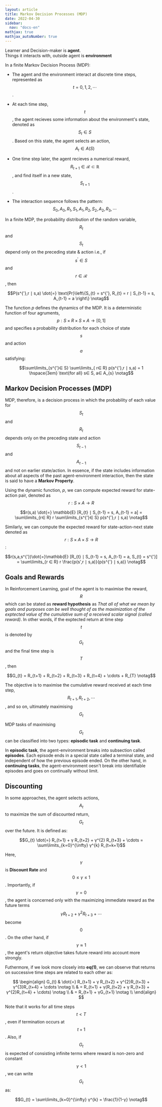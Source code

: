 ```yaml
---
layout: article
title: Markov Decision Processes (MDP)
date: 2022-04-30
sidebar:
  nav: "docs-en"
mathjax: true
mathjax_autoNumber: true
---
```


Learner and Decision-maker is __agent__.<br>
Things it interacts with, outside agent is __environment__

In a finite Markov Decision Process (MDP):

- The agent and the environment interact at discrete time steps, represented as $$t=0,1,2,\cdots$$.

- At each time step, $$t$$, the agent recieves some information about the environment's state, denoted as $$S_{t}∈ S$$. Based on this state, the agent selects an action, $$A_{t}∈ A(S)$$

- One time step later, the agent recieves a numerical reward, $$R_{t+1} ∈ \mathscr{R} ⊂ \mathbb{R}$$, and find itself in a new state, $$S_{t+1}$$.

- The interaction sequence follows the pattern: $$S_{0},A_{0},R_{1},S_{1},A_{1},R_{2},S_{2},A_{2},R_{3},\cdots $$

In a finite MDP, the probability distribution of the random variable, $$R_{t}$$ and $$S_{t}$$ depend only on the preceding state & action i.e., if $$s^{'}∈ S$$ and $$r ∈ \mathscr{R}$$, then

$$P(s^{'},r ∣  s,a) \dot{=} \text{Pr}\left\{S_{t} = s^{'}, R_{t} = r ∣  S_{t-1} = s, A_{t-1} = a \right\} \notag$$

The function _p_ defines the dynamics of the MDP. It is a deterministic function of four agruments,$$p: S × R × S × A → [0,1]$$ and specifies a probability distribution for each choice of state $$s$$ and action $$a$$ satisfying:

$$\sum\limits_{s^{'}∈ S} \sum\limits_{ r∈ R} p(s^{'},r ∣  s,a) = 1 \hspace{3em} \text{for all} s∈ S, a∈ A_{s} \notag$$

## Markov Decision Processes (MDP)

MDP, therefore, is a decision process in which the probability of each value for $$S_{t}$$ and $$R_{t}$$ depends only on the preceding state and action $$S_{t-1}$$ and $$A_{t-1}$$ and not on earlier state/action. In essence, if the state includes information about all aspects of the past agent-environment interaction, then the state is said to have a __Markov Property__.

Using the dynamic function, _p_, we can compute expected reward for state-action pair, denoted as $$r:S × A → R$$

$$r(s,a) \dot{=} \mathbb{E} [R_{t} ∣ S_{t-1} = s, A_{t-1} = a] = \sum\limits_{r∈ R} r \sum\limits_{s^{'}∈ S} p(s^{'},r ∣ s,a) \notag$$

Similarly, we can compute the expected reward for state-action-next state denoted as $$r:S× A × S → R$$:

$$r(s,a,s^{'})\dot{=}\mathbb{E} [R_{t} ∣  S_{t-1} = s, A_{t-1} = a, S_{t} = s^{'}] = \sum\limits_{r ∈ R} r \frac{p(s',r ∣ s,a)}{p(s^{'} ∣ s,a)} \notag$$

## Goals and Rewards

In Reinforcement Learning, goal of the agent is to maximise the reward, $$R$$ which can be stated as __reward hypothesis__ as _That all of what we mean by goals and purposes can be well thought of as the maximization of the exptected value of the cumulative sum of a received scalar signal (called reward)_. In other words, if the exptected return at time step $$t$$ is denoted by $$G_{t}$$ and the final time step is $$T$$, then

$$G_{t} = R_{t+1} + R_{t+2} + R_{t+3} + R_{t+4} + \cdots + R_{T} \notag$$

The objective is to maximise the cumulative reward received at each time step, $$R_{t+1}, R_{t+2},\cdots$$, and so on, ultimately maximising $$G_{t}$$

MDP tasks of maximising $$G_{t}$$ can be classified into two types: __episodic task__ and __continuing task__.

In __episodic task__, the agent-environment breaks into subsection called __episodes__. Each episode ends in a special state called a terminal state, and independent of how the previous episode ended. On the other hand, in __continuing tasks__, the agent-environment oesn't break into identifiable episodes and goes on continually without limit.

## Discounting

In some approaches, the agent selects actions, $$A_{t}$$ to maximize the sum of discounted return, $$G_{t}$$ over the future. It is defined as:

$$G_{t} \dot{=} R_{t+1} + γ R_{t+2} + γ^{2} R_{t+3} + \cdots  = \sum\limits_{k=0}^{\infty} γ^{k} R_{t+k+1}$$

Here, $$γ$$ is __Discount Rate__ and $$0 \le γ \le 1$$. Importantly, if $$γ= 0$$, the agent is concerned only with the maximizing immediate reward as the future terms $$γ  R_{t+2} + γ^{2}R_{t+3} + \cdots$$ become $$0$$.
On the other hand, if $$γ ≈ 1$$, the agent's return objective takes future reward into account more strongly.

Futhermore, if we look more closely into __eq(1)__, we can observe that returns on successive time steps are related to each other as:

$$
\begin{align}
G_{t} & \dot{=} R_{t+1} + γ R_{t+2} + γ^{2}R_{t+3} + γ^{3}R_{t+4} + \cdots \notag \\
& = R_{t+1} + γ(R_{t+2} + γ R_{t+3} + γ^{2}R_{t+4} + \cdots) \notag \\
& = R_{t+1} + γG_{t+1} \notag \\
\end{align}
$$

Note that it works for all time steps $$t \lt T$$ , even if termination occurs at $$t+1$$. Also, if $$G_{t}$$ is expected of consisting infinite terms where reward is non-zero and constant $$γ \lt 1$$, we can write $$G_{t}$$ as:

$$G_{t} = \sum\limits_{k=0}^{\infty} γ^{k} = \frac{1}{1-γ} \notag$$

